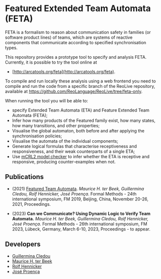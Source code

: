 # Featured Extended Team Automata (FETA)

FETA is a formalism to reason about communication safety in families (or software product lines) of teams,
which are systems of reactive components that communicate according 
to specified synchronisation types.

This repository provides a prototype tool to specify and analysis FETA. 
Currently, it is possible to try the tool online at

 - [http://arcatools.org/feta](http://arcatools.org/feta).

To compile and run locally these analysis using a web frontend you need to compile and run the code from a specific branch of the ReoLive repository, available at https://github.com/ReoLanguage/ReoLive/tree/feta-only.

When running the tool you will be able to:
 
 - specify Extended Team Automata (ETA) and Feature Extended Team Automata (FETA);
 - Infer how many products of the Featured family exist, how many states, how many transitions, and other properties;
 - Visualise the global automaton, both before and after applying the synchronisation policies;
 - Visualise the automata of the individual components;
 - Generate logical formulas that characterise receptiveness and responsiveness, and their weak counterparts of a single ETA;
 - Use [mCRL2 model checker](https://mcrl2.org) to infer whether the ETA is receptive and responsive, producing counter-examples when not.


## Publications
- (2021) [Featured Team Automata](https://jose.proenca.org/publication/terbeek-featured-2021/). _Maurice H. ter Beek, Guillermina Cledou, Rolf Hennicker, José Proença_.  Formal Methods - 24th international symposium, FM 2019, Beijing, China, November 20-26, 2021, Proceedings.

- (2023) __Can we Communicate? Using Dynamic Logic to Verify Team Automata.__ _Maurice H. ter Beek, Guillermina Cledou, Rolf Hennicker, José Proença_.  Formal Methods - 26th international symposium, FM 2023, Lübeck, Germany, March 6-10, 2023, Proceedings - to appear.


## Developers
- [Guillermina Cledou](https://www.linkedin.com/in/guillerminacledou/)
- [Maurice H. ter Beek](http://fmt.isti.cnr.it/~mtbeek/)
- [Rolf Hennicker](https://www.sosy-lab.org/people/hennicker/)
- [José Proença](https://jose.proenca.org)